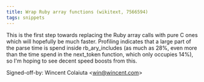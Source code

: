 ```yaml
---
title: Wrap Ruby array functions (wikitext, 7566594)
tags: snippets
---
```


This is the first step towards replacing the Ruby array calls with pure C ones which will hopefully be much faster. Profiling indicates that a large part of the parse time is spend inside rb_ary_includes (as much as 28%, even more than the time spend in the next_token function, which only occupies 14%), so I'm hoping to see decent speed boosts from this.

Signed-off-by: Wincent Colaiuta &lt;win@wincent.com&gt;

